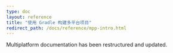 ```yaml
---
type: doc
layout: reference
title: "使用 Gradle 构建多平台项目"
redirect_path: /docs/reference/mpp-intro.html
---
```


Multiplatform documentation has been restructured and updated.
